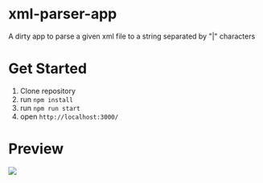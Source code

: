 # xml-parser-app
A dirty app to parse a given xml file to a string separated by "|" characters

# Get Started
1. Clone repository
2. run `npm install`
3. run `npm run start`
4. open `http://localhost:3000/`

# Preview
![](https://i.ibb.co/K2jHzHd/Screen-Shot-2020-07-23-at-01-06-28.png)

